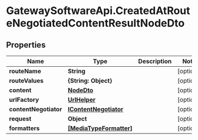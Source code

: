 # GatewaySoftwareApi.CreatedAtRouteNegotiatedContentResultNodeDto

## Properties
Name | Type | Description | Notes
------------ | ------------- | ------------- | -------------
**routeName** | **String** |  | [optional] 
**routeValues** | **{String: Object}** |  | [optional] 
**content** | [**NodeDto**](NodeDto.md) |  | [optional] 
**urlFactory** | [**UrlHelper**](UrlHelper.md) |  | [optional] 
**contentNegotiator** | [**IContentNegotiator**](IContentNegotiator.md) |  | [optional] 
**request** | **Object** |  | [optional] 
**formatters** | [**[MediaTypeFormatter]**](MediaTypeFormatter.md) |  | [optional] 


